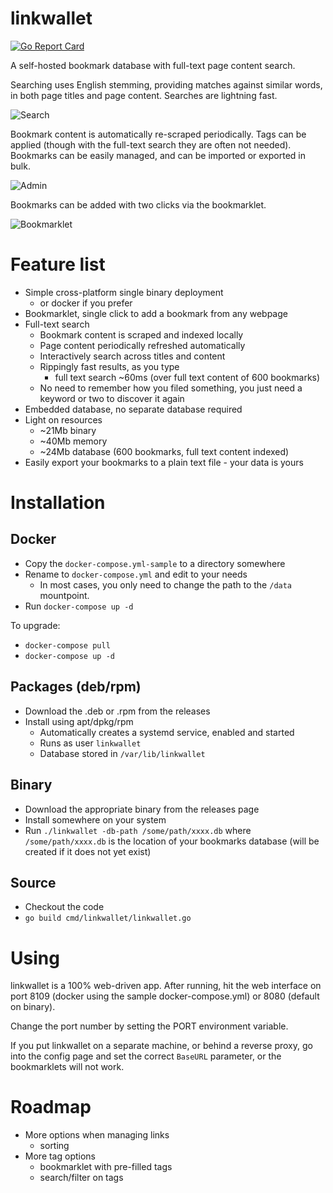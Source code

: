
# linkwallet

[![Go Report Card](https://goreportcard.com/badge/github.com/tardisx/linkwallet)](https://goreportcard.com/report/github.com/tardisx/linkwallet)

A self-hosted bookmark database with full-text page content search.

Searching uses English stemming, providing matches against similar words, in both page
titles and page content. Searches are lightning fast.

![Search][screenshot_search]

Bookmark content is automatically re-scraped periodically. Tags can be applied (though with 
the full-text search they are often not needed). Bookmarks can be easily managed, and can be
imported or exported in bulk.

![Admin][screenshot_admin]

Bookmarks can be added with two clicks via the bookmarklet.

![Bookmarklet][screenshot_bookmarklet]

# Feature list

* Simple cross-platform single binary deployment
  * or docker if you prefer
* Bookmarklet, single click to add a bookmark from any webpage
* Full-text search
  * Bookmark content is scraped and indexed locally
  * Page content periodically refreshed automatically
  * Interactively search across titles and content
  * Rippingly fast results, as you type
    * full text search ~60ms (over full text content of 600 bookmarks)
  * No need to remember how you filed something, you just need a keyword
    or two to discover it again
* Embedded database, no separate database required
* Light on resources
  * ~21Mb binary
  * ~40Mb memory
  * ~24Mb database (600 bookmarks, full text content indexed)
* Easily export your bookmarks to a plain text file - your data is yours

# Installation

## Docker

* Copy the `docker-compose.yml-sample` to a directory somewhere
* Rename to `docker-compose.yml` and edit to your needs
  * In most cases, you only need to change the path to the `/data`
    mountpoint.
* Run `docker-compose up -d`

To upgrade:

* `docker-compose pull`
* `docker-compose up -d`

## Packages (deb/rpm)

* Download the .deb or .rpm from the releases
* Install using apt/dpkg/rpm
  * Automatically creates a systemd service, enabled and started
  * Runs as user `linkwallet`
  * Database stored in `/var/lib/linkwallet`

## Binary

* Download the appropriate binary from the releases page
* Install somewhere on your system
* Run `./linkwallet -db-path /some/path/xxxx.db` where `/some/path/xxxx.db`
  is the location of your bookmarks database (will be created if it does not yet exist)

## Source

* Checkout the code
* `go build cmd/linkwallet/linkwallet.go`

# Using

linkwallet is a 100% web-driven app. After running, hit the web interface
on port 8109 (docker using the sample docker-compose.yml) or 8080 (default
on binary).

Change the port number by setting the PORT environment variable.

If you put linkwallet on a separate machine, or behind a reverse proxy,
go into the config page and set the correct `BaseURL` parameter, or the bookmarklets
will not work.

# Roadmap

* More options when managing links
  * sorting
* More tag options
  * bookmarklet with pre-filled tags
  * search/filter on tags

[screenshot_search]: https://raw.githubusercontent.com/tardisx/linkwallet/main/screenshot_search.png
[screenshot_admin]: https://raw.githubusercontent.com/tardisx/linkwallet/main/screenshot_admin.png
[screenshot_bookmarklet]: https://raw.githubusercontent.com/tardisx/linkwallet/main/screenshot_bookmarklet.png

